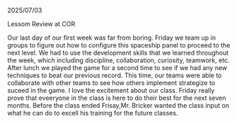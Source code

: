 2025/07/03

Lessom Review at COR


Our last day of our first week was far from boring. Friday we team up in groups to figure out how to configure this spaceship panel to proceed to the next level. We had to use the development skills that we learned throughout the week,  which including discipline, collaboration, curiosity, teamwork, etc. After lunch we played the game for a second time to see if we had any new techniques to beat our previous record. This time, our teams were able to collaborate with other teams to see how others implement strategize to suceed in the game. I love the excitement about our class. Friday really prove that eveeryone in the class is here to do their best for the next seven months. Before the class ended Frisay,Mr. Bricker wanted the class input on what he can do to excell his training for the future classes.
